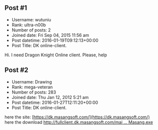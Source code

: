 ## Post #1
- Username: wutuniu
- Rank: ultra-n00b
- Number of posts: 2
- Joined date: Fri Sep 04, 2015 11:56 am
- Post datetime: 2016-01-19T09:12:13+00:00
- Post Title: DK online-client.

Hi.
I need Dragon Knight Online client.
Please, help
## Post #2
- Username: Drawing
- Rank: mega-veteran
- Number of posts: 283
- Joined date: Thu Jan 12, 2012 5:21 am
- Post datetime: 2016-01-27T12:11:20+00:00
- Post Title: DK online-client.

here the site: [https://dk.masangsoft.com/](https://dk.masangsoft.com/)
here the download [http://fullclient.dk.masangsoft.com/mai ... Masang.exe](http://fullclient.dk.masangsoft.com/main/DKOnlineSetup_Masang.exe)
